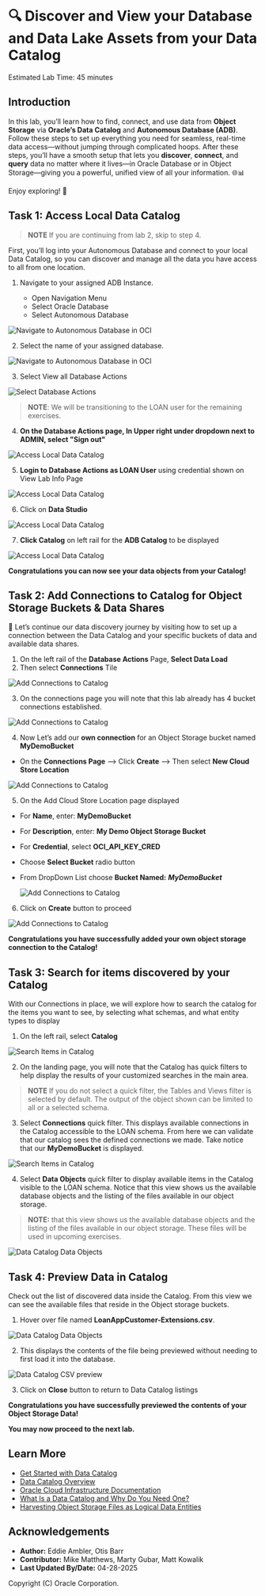 # 🔍 Discover and View your Database and Data Lake Assets from your Data Catalog

Estimated Lab Time: 45 minutes

## Introduction

In this lab, you’ll learn how to find, connect, and use data from **Object Storage** via **Oracle’s Data Catalog** and **Autonomous Database (ADB)**. Follow these steps to set up everything you need for seamless, real-time data access—without jumping through complicated hoops. After these steps, you’ll have a smooth setup that lets you **discover**, **connect**, and **query** data no matter where it lives—in Oracle Database or in Object Storage—giving you a powerful, unified view of all your information. 🌐📊

Enjoy exploring! 🚀

<!-- Comments -->
<!-- liveLabs section starts on line 466 (big monitor) -->
<!-- Comments -->
<!-- Comments -->
<!-- Comments -->

## Task 1: Access Local Data Catalog

>**NOTE** If you are continuing from lab 2, skip to step 4.

First, you’ll log into your Autonomous Database and connect to your local Data Catalog, so you can discover and manage all the data you have access to all from one location.

1. Navigate to your assigned ADB Instance.

    * Open Navigation Menu 
    * Select Oracle Database 
    * Select Autonomous Database 

  ![Navigate to Autonomous Database in OCI](./images/navigate-to-adb.png " ")

2. Select the name of your assigned database.

  ![Navigate to Autonomous Database in OCI](./images/oci-adb-select.png " ")

3. Select View all Database Actions

  ![Select Database Actions](./images/oci-adb-database-actions.png "Select Database Actions")

>**NOTE**: We will be transitioning to the LOAN user for the remaining exercises.

4. **On the Database Actions page, In Upper right under dropdown next to ADMIN, select "Sign out"**

  ![Access Local Data Catalog](./images/access-local-data-catalog-1.png "Access Local Data Catalog")

5. **Login to Database Actions as LOAN User** using credential shown on View Lab Info Page

  ![Access Local Data Catalog](./images/access-local-data-catalog-2.png "Access Local Data Catalog")

6. Click on **Data Studio**

  ![Access Local Data Catalog](./images/access-local-data-catalog-3.png "Access Local Data Catalog")

7. **Click Catalog** on left rail for the **ADB Catalog** to be displayed

  ![Access Local Data Catalog](./images/access-local-data-catalog-4.png "Access Local Data Catalog")

**Congratulations you can now see your data objects from your Catalog!**

## Task 2: Add Connections to Catalog for Object Storage Buckets & Data Shares

🚀 Let’s continue our data discovery journey by visiting how to set up a connection between the Data Catalog and your specific buckets of data and available data shares.

1. On the left rail of the **Database Actions** Page, **Select Data Load**
2. Then select **Connections** Tile

  ![Add Connections to Catalog](./images/add-connections-to-catalog-1.png "Add Connections to Catalog")

3. On the connections page you will note that this lab already has 4 bucket connections established.

  ![Add Connections to Catalog](./images/add-connections-to-catalog-2.png "Add Connections to Catalog")

4.  Now Let’s add our **own connection** for an Object Storage bucket named **MyDemoBucket**

  * On the **Connections Page** --> Click **Create** --> Then select **New Cloud Store Location**

  ![Add Connections to Catalog](./images/add-connections-to-catalog-3.png "Add Connections to Catalog")

5.  On the Add Cloud Store Location page displayed

* For **Name**, enter: **MyDemoBucket**
* For **Description**, enter: **My Demo Object Storage Bucket**
* For **Credential**, select **OCI\_API\_KEY_CRED**
* Choose **Select Bucket** radio button
* From DropDown List choose **Bucket Named:** ***MyDemoBucket***

  ![Add Connections to Catalog](./images/add-connections-to-catalog-4-w-select-bucket.png "Add Connections to Catalog")

6.  Click on **Create** button to proceed

  ![Add Connections to Catalog](./images/add-connections-to-catalog-5.png "Add Connections to Catalog")

**Congratulations you have successfully added your own object storage connection to the Catalog!**

## Task 3: Search for items discovered by your Catalog

With our Connections in place, we will explore how to search the catalog for the items you want to see, by selecting what schemas, and what entity types to display

1. On the left rail, select **Catalog**

  ![Search Items in Catalog](./images/search-items-in-catalog-1.png "Search Items in Catalog")

2.  On the landing page, you will note that the Catalog has quick filters to help display the results of your customized searches in the main area.

>**NOTE** If you do not select a quick filter, the Tables and Views filter is selected by default.  The output of the object shown can be limited to all or a selected schema.

3. Select **Connections** quick filter. This displays available connections in the Catalog accessible to the LOAN schema. From here we can validate that our catalog sees the defined connections we made.  Take notice that our **MyDemoBucket** is displayed.

  ![Search Items in Catalog](./images/search-items-in-catalog-2.png "Search Items in Catalog")

4. Select **Data Objects** quick filter to display available items in the Catalog visible to the LOAN schema. Notice that this view shows us the available database objects and the listing of the files available in our object storage.

>**NOTE:** that this view shows us the available database objects and the listing of the files available in our object storage.  These files will be used in upcoming exercises.

  ![Data Catalog Data Objects](./images/data-catalog-data-objects.png "Data Catalog Data Objects")

## Task 4: Preview Data in Catalog

Check out the list of discovered data inside the Catalog. From this view we can see the available files that reside in the Object storage buckets.

1.  Hover over file named **LoanAppCustomer-Extensions.csv**.

  ![Data Catalog Data Objects](./images/data-catalog-data-objects.png "Data Catalog Data Objects")

2.  This displays the contents of the file being previewed without needing to first load it into the database.

  ![Data Catalog CSV preview](./images/data-catalog-csv-preview.png "Data Catalog CSV Preview")

3.  Click on **Close** button to return to Data Catalog listings

**Congratulations you have successfully previewed the contents of your Object Storage Data!**

**You may now proceed to the next lab.**

## Learn More

* [Get Started with Data Catalog](https://docs.oracle.com/en-us/iaas/data-catalog/using/index.htm)
* [Data Catalog Overview](https://docs.oracle.com/en-us/iaas/data-catalog/using/overview.htm)
* [Oracle Cloud Infrastructure Documentation](https://docs.cloud.oracle.com/en-us/iaas/Content/GSG/Concepts/baremetalintro.htm)
* [What Is a Data Catalog and Why Do You Need One?](https://www.oracle.com/big-data/what-is-a-data-catalog/)
* [Harvesting Object Storage Files as Logical Data Entities](https://docs.oracle.com/en-us/iaas/data-catalog/using/logical-entities.htm)

## Acknowledgements

* **Author:** Eddie Ambler, Otis Barr
* **Contributor:** Mike Matthews, Marty Gubar, Matt Kowalik
* **Last Updated By/Date:** 04-28-2025

Copyright (C) Oracle Corporation.
